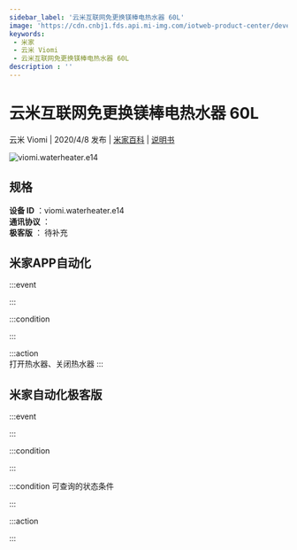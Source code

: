 ```yaml
---
sidebar_label: '云米互联网免更换镁棒电热水器 60L'
image: 'https://cdn.cnbj1.fds.api.mi-img.com/iotweb-product-center/developer_1583291781691zS1tPsID.png?GalaxyAccessKeyId=AKVGLQWBOVIRQ3XLEW&Expires=9223372036854775807&Signature=SMHZ/s3yJ9hyzQuHmMdx440l6wI='
keywords: 
 - 米家
 - 云米 Viomi
 - 云米互联网免更换镁棒电热水器 60L
description : ''
---
```

# 云米互联网免更换镁棒电热水器 60L

云米 Viomi | 2020/4/8 发布 | [米家百科](https://home.mi.com/webapp/content/baike/product/index.html?model=viomi.waterheater.e14) | [说明书](https://home.mi.com/views/introduction.html?model=viomi.waterheater.e14&region=cn)

![viomi.waterheater.e14](https://cdn.cnbj1.fds.api.mi-img.com/iotweb-product-center/developer_1583291781691zS1tPsID.png?GalaxyAccessKeyId=AKVGLQWBOVIRQ3XLEW&Expires=9223372036854775807&Signature=SMHZ/s3yJ9hyzQuHmMdx440l6wI=)

## 规格  
> 
**设备 ID** ：viomi.waterheater.e14  
**通讯协议** ：  
**极客版**  ： 待补充 


## 米家APP自动化  

:::event  

:::

:::condition  

:::

:::action   
打开热水器、关闭热水器
:::

## 米家自动化极客版  

:::event  

:::

:::condition  

:::

:::condition 可查询的状态条件  

:::

:::action  

:::

        

